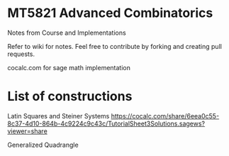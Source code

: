 # MT5821 Advanced Combinatorics
Notes from Course and Implementations

Refer to wiki for notes. Feel free to contribute by forking and creating pull requests.

cocalc.com for sage math implementation

# List of constructions
Latin Squares and Steiner Systems 
https://cocalc.com/share/6eea0c55-8c37-4d10-864b-4c9224c9c43c/TutorialSheet3Solutions.sagews?viewer=share

Generalized Quadrangle

